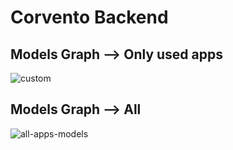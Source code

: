 # Corvento Backend

## Models Graph --> Only used apps
![custom](https://i.imgur.com/gXxI6TJ.png)


## Models Graph --> All
![all-apps-models](https://i.imgur.com/jwVZd3k.png)
